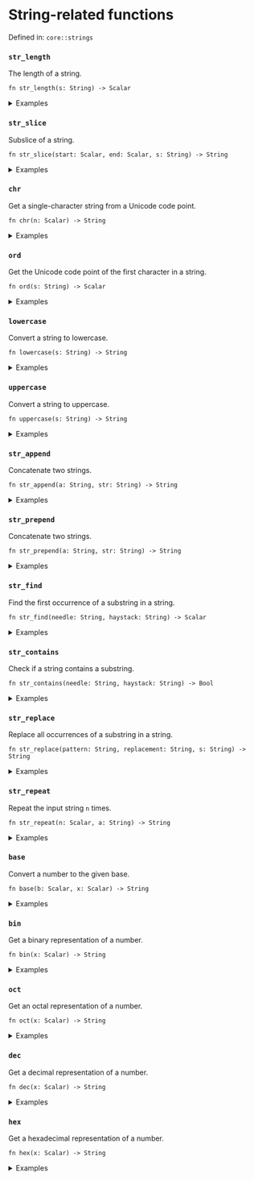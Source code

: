# String-related functions

Defined in: `core::strings`

### `str_length`
The length of a string.

```nbt
fn str_length(s: String) -> Scalar
```

<details>
<summary>Examples</summary>

<pre><div class="buttons"><button class="fa fa-play play-button" title="Run this code" aria-label="Run this code"  onclick=" window.open('https://numbat.dev/?q=str%5Flength%28%22Numbat%22%29')""></button></div><code class="language-nbt hljs numbat">str_length("Numbat")

    = 6
</code></pre>

</details>

### `str_slice`
Subslice of a string.

```nbt
fn str_slice(start: Scalar, end: Scalar, s: String) -> String
```

<details>
<summary>Examples</summary>

<pre><div class="buttons"><button class="fa fa-play play-button" title="Run this code" aria-label="Run this code"  onclick=" window.open('https://numbat.dev/?q=str%5Fslice%283%2C%206%2C%20%22Numbat%22%29')""></button></div><code class="language-nbt hljs numbat">str_slice(3, 6, "Numbat")

    = "bat"    [String]
</code></pre>

</details>

### `chr`
Get a single-character string from a Unicode code point.

```nbt
fn chr(n: Scalar) -> String
```

<details>
<summary>Examples</summary>

<pre><div class="buttons"><button class="fa fa-play play-button" title="Run this code" aria-label="Run this code"  onclick=" window.open('https://numbat.dev/?q=0x2764%20%2D%3E%20chr')""></button></div><code class="language-nbt hljs numbat">0x2764 -> chr

    = "❤"    [String]
</code></pre>

</details>

### `ord`
Get the Unicode code point of the first character in a string.

```nbt
fn ord(s: String) -> Scalar
```

<details>
<summary>Examples</summary>

<pre><div class="buttons"><button class="fa fa-play play-button" title="Run this code" aria-label="Run this code"  onclick=" window.open('https://numbat.dev/?q=%22%E2%9D%A4%22%20%2D%3E%20ord')""></button></div><code class="language-nbt hljs numbat">"❤" -> ord

    = 10084
</code></pre>

</details>

### `lowercase`
Convert a string to lowercase.

```nbt
fn lowercase(s: String) -> String
```

<details>
<summary>Examples</summary>

<pre><div class="buttons"><button class="fa fa-play play-button" title="Run this code" aria-label="Run this code"  onclick=" window.open('https://numbat.dev/?q=lowercase%28%22Numbat%22%29')""></button></div><code class="language-nbt hljs numbat">lowercase("Numbat")

    = "numbat"    [String]
</code></pre>

</details>

### `uppercase`
Convert a string to uppercase.

```nbt
fn uppercase(s: String) -> String
```

<details>
<summary>Examples</summary>

<pre><div class="buttons"><button class="fa fa-play play-button" title="Run this code" aria-label="Run this code"  onclick=" window.open('https://numbat.dev/?q=uppercase%28%22Numbat%22%29')""></button></div><code class="language-nbt hljs numbat">uppercase("Numbat")

    = "NUMBAT"    [String]
</code></pre>

</details>

### `str_append`
Concatenate two strings.

```nbt
fn str_append(a: String, str: String) -> String
```

<details>
<summary>Examples</summary>

<pre><div class="buttons"><button class="fa fa-play play-button" title="Run this code" aria-label="Run this code"  onclick=" window.open('https://numbat.dev/?q=str%5Fappend%28%22%21%22%2C%20%22Numbat%22%29')""></button></div><code class="language-nbt hljs numbat">str_append("!", "Numbat")

    = "Numbat!"    [String]
</code></pre>

</details>

### `str_prepend`
Concatenate two strings.

```nbt
fn str_prepend(a: String, str: String) -> String
```

<details>
<summary>Examples</summary>

<pre><div class="buttons"><button class="fa fa-play play-button" title="Run this code" aria-label="Run this code"  onclick=" window.open('https://numbat.dev/?q=str%5Fprepend%28%22Numbat%22%2C%20%22%21%22%29')""></button></div><code class="language-nbt hljs numbat">str_prepend("Numbat", "!")

    = "Numbat!"    [String]
</code></pre>

</details>

### `str_find`
Find the first occurrence of a substring in a string.

```nbt
fn str_find(needle: String, haystack: String) -> Scalar
```

<details>
<summary>Examples</summary>

<pre><div class="buttons"><button class="fa fa-play play-button" title="Run this code" aria-label="Run this code"  onclick=" window.open('https://numbat.dev/?q=str%5Ffind%28%22typed%22%2C%20%22Numbat%20is%20a%20statically%20typed%20programming%20language%2E%22%29')""></button></div><code class="language-nbt hljs numbat">str_find("typed", "Numbat is a statically typed programming language.")

    = 23
</code></pre>

</details>

### `str_contains`
Check if a string contains a substring.

```nbt
fn str_contains(needle: String, haystack: String) -> Bool
```

<details>
<summary>Examples</summary>

<pre><div class="buttons"><button class="fa fa-play play-button" title="Run this code" aria-label="Run this code"  onclick=" window.open('https://numbat.dev/?q=str%5Fcontains%28%22typed%22%2C%20%22Numbat%20is%20a%20statically%20typed%20programming%20language%2E%22%29')""></button></div><code class="language-nbt hljs numbat">str_contains("typed", "Numbat is a statically typed programming language.")

    = true    [Bool]
</code></pre>

</details>

### `str_replace`
Replace all occurrences of a substring in a string.

```nbt
fn str_replace(pattern: String, replacement: String, s: String) -> String
```

<details>
<summary>Examples</summary>

<pre><div class="buttons"><button class="fa fa-play play-button" title="Run this code" aria-label="Run this code"  onclick=" window.open('https://numbat.dev/?q=str%5Freplace%28%22statically%20typed%20programming%20language%22%2C%20%22scientific%20calculator%22%2C%20%22Numbat%20is%20a%20statically%20typed%20programming%20language%2E%22%29')""></button></div><code class="language-nbt hljs numbat">str_replace("statically typed programming language", "scientific calculator", "Numbat is a statically typed programming language.")

    = "Numbat is a scientific calculator."    [String]
</code></pre>

</details>

### `str_repeat`
Repeat the input string `n` times.

```nbt
fn str_repeat(n: Scalar, a: String) -> String
```

<details>
<summary>Examples</summary>

<pre><div class="buttons"><button class="fa fa-play play-button" title="Run this code" aria-label="Run this code"  onclick=" window.open('https://numbat.dev/?q=str%5Frepeat%284%2C%20%22abc%22%29')""></button></div><code class="language-nbt hljs numbat">str_repeat(4, "abc")

    = "abcabcabcabc"    [String]
</code></pre>

</details>

### `base`
Convert a number to the given base.

```nbt
fn base(b: Scalar, x: Scalar) -> String
```

<details>
<summary>Examples</summary>

<pre><div class="buttons"><button class="fa fa-play play-button" title="Run this code" aria-label="Run this code"  onclick=" window.open('https://numbat.dev/?q=42%20%7C%3E%20base%2816%29')""></button></div><code class="language-nbt hljs numbat">42 |> base(16)

    = "2a"    [String]
</code></pre>

</details>

### `bin`
Get a binary representation of a number.

```nbt
fn bin(x: Scalar) -> String
```

<details>
<summary>Examples</summary>

<pre><div class="buttons"><button class="fa fa-play play-button" title="Run this code" aria-label="Run this code"  onclick=" window.open('https://numbat.dev/?q=42%20%2D%3E%20bin')""></button></div><code class="language-nbt hljs numbat">42 -> bin

    = "0b101010"    [String]
</code></pre>

</details>

### `oct`
Get an octal representation of a number.

```nbt
fn oct(x: Scalar) -> String
```

<details>
<summary>Examples</summary>

<pre><div class="buttons"><button class="fa fa-play play-button" title="Run this code" aria-label="Run this code"  onclick=" window.open('https://numbat.dev/?q=42%20%2D%3E%20oct')""></button></div><code class="language-nbt hljs numbat">42 -> oct

    = "0o52"    [String]
</code></pre>

</details>

### `dec`
Get a decimal representation of a number.

```nbt
fn dec(x: Scalar) -> String
```

<details>
<summary>Examples</summary>

<pre><div class="buttons"><button class="fa fa-play play-button" title="Run this code" aria-label="Run this code"  onclick=" window.open('https://numbat.dev/?q=0b111%20%2D%3E%20dec')""></button></div><code class="language-nbt hljs numbat">0b111 -> dec

    = "7"    [String]
</code></pre>

</details>

### `hex`
Get a hexadecimal representation of a number.

```nbt
fn hex(x: Scalar) -> String
```

<details>
<summary>Examples</summary>

<pre><div class="buttons"><button class="fa fa-play play-button" title="Run this code" aria-label="Run this code"  onclick=" window.open('https://numbat.dev/?q=2%5E31%2D1%20%2D%3E%20hex')""></button></div><code class="language-nbt hljs numbat">2^31-1 -> hex

    = "0x7fffffff"    [String]
</code></pre>

</details>

